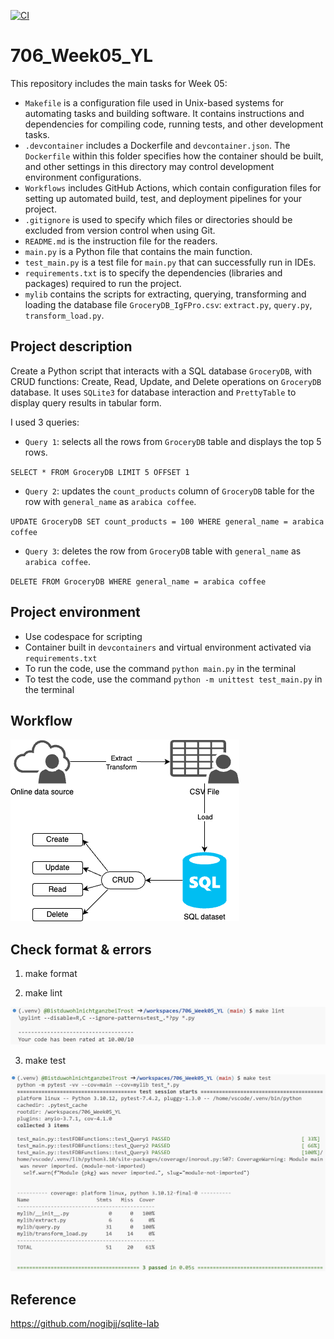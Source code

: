 [![CI](https://github.com/nogibjj/706_Week01_YL/actions/workflows/cicd.yml/badge.svg)](https://github.com/nogibjj/706_Week01_YL/actions/workflows/cicd.yml)

# 706_Week05_YL

This repository includes the main tasks for Week 05:

* `Makefile` is a configuration file used in Unix-based systems for automating tasks and building software. It contains instructions and dependencies for compiling code, running tests, and other development tasks.
* `.devcontainer` includes a Dockerfile and `devcontainer.json`. The `Dockerfile` within this folder specifies how the container should be built, and other settings in this directory may control development environment configurations.
* `Workflows` includes GitHub Actions, which contain configuration files for setting up automated build, test, and deployment pipelines for your project.
* `.gitignore` is used to specify which files or directories should be excluded from version control when using Git.
* `README.md` is the instruction file for the readers.
* `main.py` is a Python file that contains the main function.
* `test_main.py`  is a test file for `main.py` that can successfully run in IDEs.
* `requirements.txt` is to specify the dependencies (libraries and packages) required to run the project.
* `mylib` contains the scripts for extracting, querying, transforming and loading the database file `GroceryDB_IgFPro.csv`: `extract.py`, `query.py`, `transform_load.py`.

## Project description

Create a Python script that interacts with a SQL database `GroceryDB`, with CRUD functions: Create, Read, Update, and Delete operations on `GroceryDB` database. It uses `SQLite3` for database interaction and `PrettyTable` to display query results in tabular form.

I used 3 queries:

* `Query 1`: selects all the rows from `GroceryDB` table and displays the top 5 rows.

`SELECT * FROM GroceryDB LIMIT 5 OFFSET 1`

* `Query 2`: updates the `count_products` column of `GroceryDB` table for the row with `general_name` as `arabica coffee`.

`UPDATE GroceryDB SET count_products = 100 WHERE general_name = arabica coffee`

* `Query 3`: deletes the row from `GroceryDB` table with `general_name` as `arabica coffee`.

`DELETE FROM GroceryDB WHERE general_name = arabica coffee`


## Project environment

* Use codespace for scripting
* Container built in `devcontainers` and virtual environment activated via `requirements.txt`
* To run the code, use the command `python main.py` in the terminal
* To test the code, use the command `python -m unittest test_main.py` in the terminal

## Workflow

![Alt text](figures/ETL_workflow.png)

## Check format & errors

1. make format

2. make lint

![Alt text](figures/lint.png)

3. make test

![Alt text](figures/test.png)

## Reference

https://github.com/nogibjj/sqlite-lab